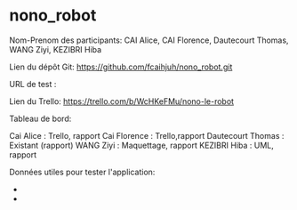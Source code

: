 # nono_robot



Nom-Prenom des participants: CAI Alice, CAI Florence, Dautecourt Thomas, WANG Ziyi, KEZIBRI Hiba

Lien du dépôt Git: https://github.com/fcaihjuh/nono_robot.git

URL de test : 

Lien du Trello: https://trello.com/b/WcHKeFMu/nono-le-robot

Tableau de bord:

Cai Alice : Trello, rapport
Cai Florence : Trello,rapport
Dautecourt Thomas : Existant (rapport)
WANG Ziyi : Maquettage, rapport
KEZIBRI Hiba : UML, rapport

Données utiles pour tester l'application:

-
-
